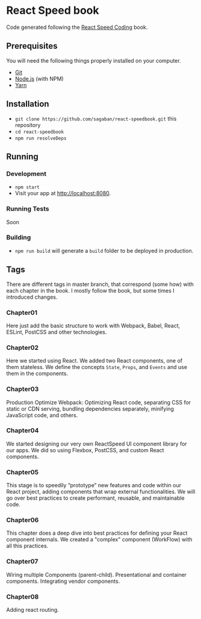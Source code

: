 # React Speed book

Code generated following the [React Speed Coding](https://leanpub.com/reactspeedcoding) book.

## Prerequisites

You will need the following things properly installed on your computer.

* [Git](https://git-scm.com/)
* [Node.js](https://nodejs.org/) (with NPM)
* [Yarn](https://yarnpkg.com/)

## Installation

* `git clone https://github.com/sagaban/react-speedbook.git` this repository
* `cd react-speedbook`
* `npm run resolveDeps`

## Running

### Development
* `npm start`
* Visit your app at [http://localhost:8080](http://localhost:8080).

### Running Tests

Soon

### Building
* `npm run build` will generate a `build` folder to be deployed in production.

## Tags
There are different tags in master branch, that correspond (some how) with each chapter in the book. I mostly follow the book, but some times I introduced changes.

### Chapter01
Here just add the basic structure to work with Webpack, Babel, React, ESLint, PostCSS and other technologies.

### Chapter02
Here we started using React. We added two React components, one of them stateless. We define the concepts `State`, `Props`, and `Events` and use them in the components.

### Chapter03
Production Optimize Webpack: Optimizing React code, separating CSS for static or CDN serving, bundling dependencies separately, minifying JavaScript code, and others.

### Chapter04
We started designing our very own ReactSpeed UI component library for our apps. We did so using Flexbox, PostCSS, and custom React components.

### Chapter05
This stage is to speedily “prototype” new features and code within our React project, adding components that wrap external functionalities. We will go over best practices to create performant, reusable, and maintainable code.

### Chapter06
This chapter does a deep dive into best practices for defining your React component internals. We created a "complex" component (WorkFlow) with all this practices.

### Chapter07
Wiring multiple Components (parent-child). Presentational and container components. Integrating vendor components.

### Chapter08
Adding react routing.
